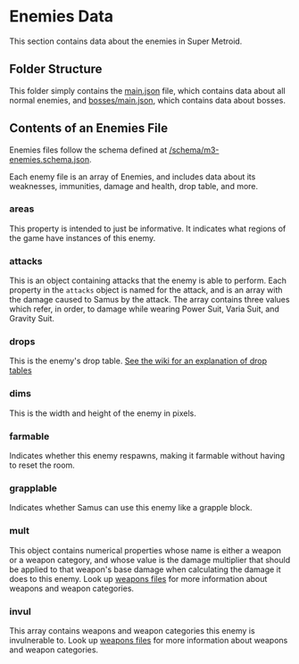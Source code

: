 # Enemies Data
This section contains data about the enemies in Super Metroid.

## Folder Structure
This folder simply contains the [main.json](main.json) file, which contains data about all normal enemies, and [bosses/main.json](bosses/main.json), which contains data about bosses.

## Contents of an Enemies File
Enemies files follow the schema defined at [/schema/m3-enemies.schema.json](../schema/m3-enemies.schema.json).

Each enemy file is an array of Enemies, and includes data about its weaknesses, immunities, damage and health, drop table, and more.

### areas
This property is intended to just be informative. It indicates what regions of the game have instances of this enemy.

### attacks
This is an object containing attacks that the enemy is able to perform. Each property in the `attacks` object is named for the attack, and is an array with the damage caused to Samus by the attack. The array contains three values which refer, in order, to damage while wearing Power Suit, Varia Suit, and Gravity Suit.

### drops
This is the enemy's drop table. [See the wiki for an explanation of drop tables](https://wiki.supermetroid.run/Enemies#How_Drops_Work)

### dims
This is the width and height of the enemy in pixels.

### farmable
Indicates whether this enemy respawns, making it farmable without having to reset the room.

### grapplable
Indicates whether Samus can use this enemy like a grapple block.

### mult
This object contains numerical properties whose name is either a weapon or a weapon category, and whose value is the damage multiplier that should be applied to that weapon's base damage when calculating the damage it does to this enemy.
Look up [weapons files](../weapons/weapons-readme.json) for more information about weapons and weapon categories.

### invul
This array contains weapons and weapon categories this enemy is invulnerable to.
Look up [weapons files](../weapons/weapons-readme.json) for more information about weapons and weapon categories.
